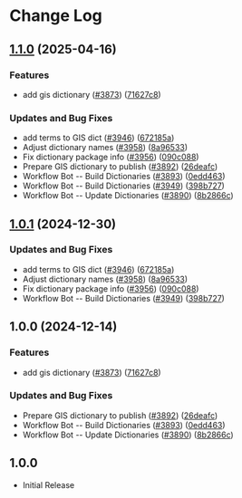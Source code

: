 # Change Log

## [1.1.0](https://github.com/digger-yu/cspell-dicts/compare/@cspell/dict-gis@1.0.1...@cspell/dict-gis@1.1.0) (2025-04-16)


### Features

* add gis dictionary ([#3873](https://github.com/digger-yu/cspell-dicts/issues/3873)) ([71627c8](https://github.com/digger-yu/cspell-dicts/commit/71627c838d154140c9ddd4fd4f907565c12ed420))


### Updates and Bug Fixes

* add terms to GIS dict ([#3946](https://github.com/digger-yu/cspell-dicts/issues/3946)) ([672185a](https://github.com/digger-yu/cspell-dicts/commit/672185a02a83392da6f497a97948fdf564283f5b))
* Adjust dictionary names ([#3958](https://github.com/digger-yu/cspell-dicts/issues/3958)) ([8a96533](https://github.com/digger-yu/cspell-dicts/commit/8a96533bec21280103740868b81559437c413501))
* Fix dictionary package info ([#3956](https://github.com/digger-yu/cspell-dicts/issues/3956)) ([090c088](https://github.com/digger-yu/cspell-dicts/commit/090c0881c3a66e946fe49baf16e54c4b1231cceb))
* Prepare GIS dictionary to publish ([#3892](https://github.com/digger-yu/cspell-dicts/issues/3892)) ([26deafc](https://github.com/digger-yu/cspell-dicts/commit/26deafc05d2b2ab3e37352a2f4e2f5e43c6dd8d0))
* Workflow Bot -- Build Dictionaries ([#3893](https://github.com/digger-yu/cspell-dicts/issues/3893)) ([0edd463](https://github.com/digger-yu/cspell-dicts/commit/0edd4638010c0db382e5da3b0fa98562efc73c37))
* Workflow Bot -- Build Dictionaries ([#3949](https://github.com/digger-yu/cspell-dicts/issues/3949)) ([398b727](https://github.com/digger-yu/cspell-dicts/commit/398b727fbb12431be9f23348eadf54a79bfc5589))
* Workflow Bot -- Update Dictionaries ([#3890](https://github.com/digger-yu/cspell-dicts/issues/3890)) ([8b2866c](https://github.com/digger-yu/cspell-dicts/commit/8b2866c2f26b91f2dd3e4a63281eebdfb049bf96))

## [1.0.1](https://github.com/streetsidesoftware/cspell-dicts/compare/@cspell/dict-gis@1.0.0...@cspell/dict-gis@1.0.1) (2024-12-30)


### Updates and Bug Fixes

* add terms to GIS dict ([#3946](https://github.com/streetsidesoftware/cspell-dicts/issues/3946)) ([672185a](https://github.com/streetsidesoftware/cspell-dicts/commit/672185a02a83392da6f497a97948fdf564283f5b))
* Adjust dictionary names ([#3958](https://github.com/streetsidesoftware/cspell-dicts/issues/3958)) ([8a96533](https://github.com/streetsidesoftware/cspell-dicts/commit/8a96533bec21280103740868b81559437c413501))
* Fix dictionary package info ([#3956](https://github.com/streetsidesoftware/cspell-dicts/issues/3956)) ([090c088](https://github.com/streetsidesoftware/cspell-dicts/commit/090c0881c3a66e946fe49baf16e54c4b1231cceb))
* Workflow Bot -- Build Dictionaries ([#3949](https://github.com/streetsidesoftware/cspell-dicts/issues/3949)) ([398b727](https://github.com/streetsidesoftware/cspell-dicts/commit/398b727fbb12431be9f23348eadf54a79bfc5589))

## 1.0.0 (2024-12-14)


### Features

* add gis dictionary ([#3873](https://github.com/streetsidesoftware/cspell-dicts/issues/3873)) ([71627c8](https://github.com/streetsidesoftware/cspell-dicts/commit/71627c838d154140c9ddd4fd4f907565c12ed420))


### Updates and Bug Fixes

* Prepare GIS dictionary to publish ([#3892](https://github.com/streetsidesoftware/cspell-dicts/issues/3892)) ([26deafc](https://github.com/streetsidesoftware/cspell-dicts/commit/26deafc05d2b2ab3e37352a2f4e2f5e43c6dd8d0))
* Workflow Bot -- Build Dictionaries ([#3893](https://github.com/streetsidesoftware/cspell-dicts/issues/3893)) ([0edd463](https://github.com/streetsidesoftware/cspell-dicts/commit/0edd4638010c0db382e5da3b0fa98562efc73c37))
* Workflow Bot -- Update Dictionaries ([#3890](https://github.com/streetsidesoftware/cspell-dicts/issues/3890)) ([8b2866c](https://github.com/streetsidesoftware/cspell-dicts/commit/8b2866c2f26b91f2dd3e4a63281eebdfb049bf96))

## 1.0.0

- Initial Release

